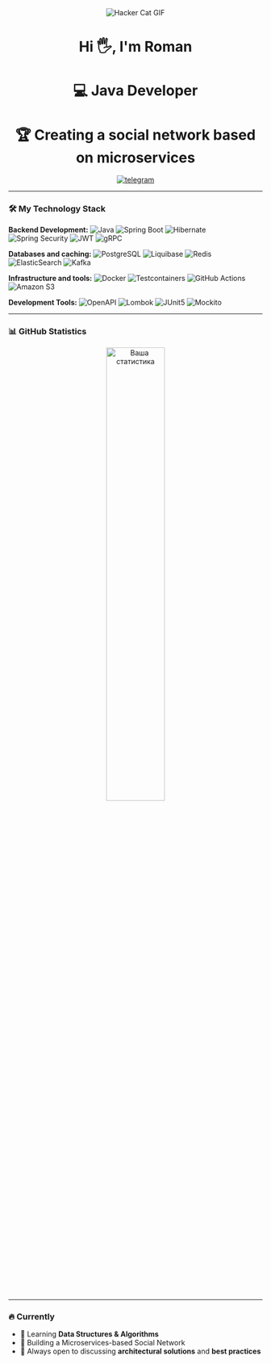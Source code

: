 <div align="center">
  <img src="https://i.pinimg.com/originals/bc/64/ec/bc64eca2ac244d7886d5da39ebcf13a7.gif" alt="Hacker Cat GIF"/>
</div>
<h1 align="center">Hi 🖐, I'm Roman</h1>
<h1 align="center">💻 Java Developer</h1>
<h1 align="center">🏆 Creating a social network based on microservices</h1>


<p align="center">
  <a href="https://t.me/mrrnght" target="blank"><img align="center" src="https://img.shields.io/badge/Telegram-2CA5E0?style=for-the-badge&logo=telegram&logoColor=white" alt="telegram"/></a>
</p>

---

### 🛠️ My Technology Stack

**Backend Development:**
![Java](https://img.shields.io/badge/Java-ED8B00?style=for-the-badge&logo=openjdk&logoColor=white)
![Spring Boot](https://img.shields.io/badge/Spring_Boot-6DB33F?style=for-the-badge&logo=spring-boot&logoColor=white)
![Hibernate](https://img.shields.io/badge/Hibernate-59666C?style=for-the-badge&logo=Hibernate&logoColor=white)
![Spring Security](https://img.shields.io/badge/Spring_Security-6DB33F?style=for-the-badge&logo=Spring-Security&logoColor=white)
![JWT](https://img.shields.io/badge/JWT-black?style=for-the-badge&logo=JSON%20web%20tokens)
![gRPC](https://img.shields.io/badge/gRPC-4285F4?style=for-the-badge&logo=google&logoColor=white)

**Databases and caching:**
![PostgreSQL](https://img.shields.io/badge/PostgreSQL-316192?style=for-the-badge&logo=postgresql&logoColor=white)
![Liquibase](https://img.shields.io/badge/Liquibase-2962FF?style=for-the-badge&logo=liquibase&logoColor=white)
![Redis](https://img.shields.io/badge/Redis-DC382D?style=for-the-badge&logo=redis&logoColor=white)
![ElasticSearch](https://img.shields.io/badge/Elastic_Search-005571?style=for-the-badge&logo=elasticsearch&logoColor=white)
![Kafka](https://img.shields.io/badge/Apache_Kafka-231F20?style=for-the-badge&logo=apache-kafka&logoColor=white)

**Infrastructure and tools:**
![Docker](https://img.shields.io/badge/Docker-2496ED?style=for-the-badge&logo=docker&logoColor=white)
![Testcontainers](https://img.shields.io/badge/Testcontainers-6DB33F?style=for-the-badge&logo=testcontainers&logoColor=white)
![GitHub Actions](https://img.shields.io/badge/GitHub_Actions-2088FF?style=for-the-badge&logo=github-actions&logoColor=white)
![Amazon S3](https://img.shields.io/badge/Amazon_S3-569A31?style=for-the-badge&logo=amazon-s3&logoColor=white)

**Development Tools:**
![OpenAPI](https://img.shields.io/badge/OpenAPI-6BA539?style=for-the-badge&logo=openapi&logoColor=white)
![Lombok](https://img.shields.io/badge/Lombok-5C2D91?style=for-the-badge&logo=lombok&logoColor=white)
![JUnit5](https://img.shields.io/badge/JUnit5-25A162?style=for-the-badge&logo=junit5&logoColor=white)
![Mockito](https://img.shields.io/badge/Mockito-78A641?style=for-the-badge)

---

### 📊 GitHub Statistics

<p align="center">
  <img src="https://github-readme-stats.vercel.app/api?username=mrnght&show_icons=true&theme=radical&hide_border=true&bg_color=00000000" alt="Ваша статистика" width="48%"/>
</p>

---

### 🔥 Currently

- 🌱 Learning **Data Structures & Algorithms**
- 🚀 Building a Microservices-based Social Network
- 💬 Always open to discussing **architectural solutions** and **best practices**

